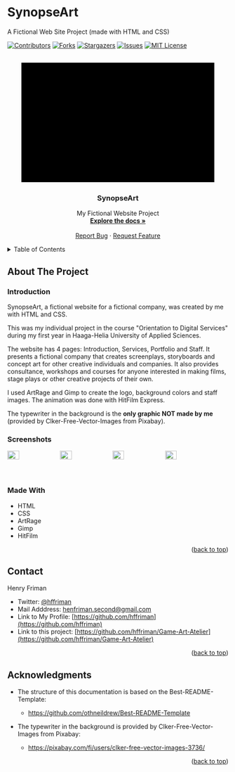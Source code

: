 # SynopseArt
A Fictional Web Site Project (made with HTML and CSS)

<div id="top"></div>
<!--
*** Thanks for checking out the Best-README-Template. If you have a suggestion
*** that would make this better, please fork the repo and create a pull request
*** or simply open an issue with the tag "enhancement".
*** Don't forget to give the project a star!
*** Thanks again! Now go create something AMAZING! :D
-->

<!-- PROJECT SHIELDS -->
<!--
*** I'm using markdown "reference style" links for readability.
*** Reference links are enclosed in brackets [ ] instead of parentheses ( ).
*** See the bottom of this document for the declaration of the reference variables
*** for contributors-url, forks-url, etc. This is an optional, concise syntax you may use.
*** https://www.markdownguide.org/basic-syntax/#reference-style-links
-->
[![Contributors][contributors-shield]][contributors-url]
[![Forks][forks-shield]][forks-url]
[![Stargazers][stars-shield]][stars-url]
[![Issues][issues-shield]][issues-url]
[![MIT License][license-shield]][license-url]


<!-- PROJECT LOGO -->
<br />
<div align="center">
  <a href="https://img.shields.io/github/stars/hffriman/SynopseArt">
    <img src="images/animation.gif" alt="Logo" width="440" height="272">
  </a>
 </div>

<h3 align="center">SynopseArt</h3>

  <p align="center">
    My Fictional Website Project
    <br />
    <a href="https://github.com/hffriman/SynopseArt"><strong>Explore the docs »</strong></a>
    <br />
    <br />
    <a href="https://github.com/hffriman/SynopseArt/issues">Report Bug</a>
    ·
    <a href="https://github.com/hffriman/SynopseArt/issues">Request Feature</a>
  </p>
</div>



<!-- TABLE OF CONTENTS -->
<details>
  <summary>Table of Contents</summary>
  <ol>
    <li>
      <a href="#about-the-project">About The Project</a>
      <ul>
        <li><a href="#introduction">Introduction</a></li>
        <li><a href="#screenshots">Screenshots</a></li>
        <li><a href="#built-with">Built With</a></li>
      </ul>
    </li>
    <li><a href="#license">License</a></li>
    <li><a href="#contact">Contact</a></li>
  </ol>
</details>


<!-- ABOUT THE PROJECT -->
## About The Project


### Introduction

SynopseArt, a fictional website for a fictional company, was created by me with HTML and CSS.

This was my individual project in the course "Orientation to Digital Services" during my first year in Haaga-Helia University of Applied Sciences.

The website has 4 pages: Introduction, Services, Portfolio and Staff. It presents a fictional company that creates screenplays, storyboards and concept art for other creative individuals and companies. It also provides consultance, workshops and courses for anyone interested in making films, stage plays or other creative projects of their own.

I used ArtRage and Gimp to create the logo, background colors and staff images. The animation was done with HitFilm Express.

The typewriter in the background is the <b>only graphic NOT made by me</b> (provided by Clker-Free-Vector-Images from Pixabay).

### Screenshots

<div>
   <img src="images/android-screenshot-1.jpg" width="23%" height="23%">
   <img src="images/android-screenshot-2.jpg" width="23%" height="23%">
   <img src="images/android-screenshot-3.jpg" width="23%" height="23%">   
   <img src="images/android-screenshot-4.jpg" width="23%" height="23%">
</div>
<br>
<br>

### Made With

* HTML
* CSS
* ArtRage
* Gimp
* HitFilm

<p align="right">(<a href="#top">back to top</a>)</p>



<!-- CONTACT -->
## Contact

Henry Friman
  * Twitter: [@hffriman](https://twitter.com/@hfffennec)
  * Mail Adddress: henfriman.second@gmail.com
  * Link to My Profile: [https://github.com/hffriman](https://github.com/hffriman)
  * Link to this project: [https://github.com/hffriman/Game-Art-Atelier](https://github.com/hffriman/Game-Art-Atelier)

<p align="right">(<a href="#top">back to top</a>)</p>


<!-- ACKNOWLEDGMENTS -->
## Acknowledgments

* The structure of this documentation is based on the Best-README-Template:
  * https://github.com/othneildrew/Best-README-Template

* The typewriter in the background is provided by Clker-Free-Vector-Images from Pixabay:
  * https://pixabay.com/fi/users/clker-free-vector-images-3736/  

<p align="right">(<a href="#top">back to top</a>)</p>

<!-- MARKDOWN LINKS & IMAGES -->
<!-- https://www.markdownguide.org/basic-syntax/#reference-style-links -->
[contributors-shield]: https://img.shields.io/github/contributors/hffriman/SynopseArt.svg?style=for-the-badge
[contributors-url]: https://github.com/hffriman/SynopseArt/graphs/contributors
[forks-shield]: https://img.shields.io/github/forks/hffriman/SynopseArt.svg?style=for-the-badge
[forks-url]: https://github.com/hffriman/SynopseArt/network/members
[stars-shield]: https://img.shields.io/github/stars/hffriman/SynopseArt?style=for-the-badge
[stars-url]: https://github.com/hffriman/SynopseArt/stargazers
[issues-shield]: https://img.shields.io/github/issues/hffriman/SynopseArt.svg?style=for-the-badge
[issues-url]: https://github.com/hffriman/SynopseArt/issues
[license-shield]: https://img.shields.io/github/license/hffriman/SynopseArt.svg?style=for-the-badge
[license-url]: https://github.com/hffriman/SynopseArt/blob/master/LICENSE.txt
[product-screenshot]: images/screenshot.png
